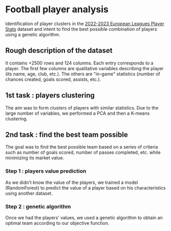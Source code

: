 # Football player analysis

Identification of player clusters in the [2022-2023 European Leagues Player Stats](https://www.kaggle.com/datasets/vivovinco/20222023-football-player-stats/data) dataset and intent to find the best possible combination of players using a genetic algorithm.

## Rough description of the dataset

It contains +2500 rows and 124 columns. Each entry corresponds to a player. The first few columns are qualitative variables describing the player (its name, age, club, etc.). The others are "in-game" statistics (number of chances created, goals scored, assists, etc.).

## 1st task : players clustering

The aim was to form clusters of players with similar statistics. Due to the large number of variables, we performed a PCA and then a K-means clustering.

## 2nd task : find the best team possible

The goal was to find the best possible team based on a series of criteria such as number of goals scored, number of passes completed, etc. while minimizing its market value.

### Step 1 : players value prediction

As we didn't know the value of the players, we trained a model (RandomForest) to predict the value of a player based on his characteristics using another dataset.

### Step 2 : genetic algorithm

Once we had the players' values, we used a genetic algorithm to obtain an optimal team according to our objective function.

<!-- ### Clustering

- "bad" players are hard to classify. For instance, a striker who doesn't score goals might belong to the same cluster as defenders since the number of goals plays a big role in the clustering.

### Value prediction + genetic algorithm -->
